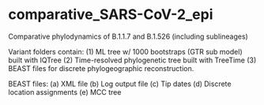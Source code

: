 # comparative_SARS-CoV-2_epi


Comparative phylodynamics of B.1.1.7 and B.1.526 (including sublineages)

Variant folders contain: (1) ML tree w/ 1000 bootstraps (GTR sub model) built with IQTree (2) Time-resolved phylogenetic tree built with TreeTime (3) BEAST files for discrete phylogeographic reconstruction.

BEAST files: (a) XML file (b) Log output file (c) Tip dates (d) Discrete location assignments (e) MCC tree
